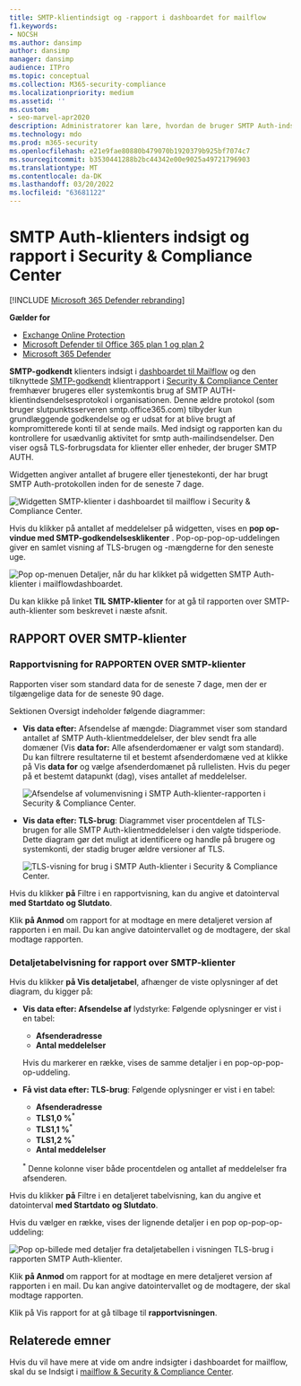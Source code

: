 ```yaml
---
title: SMTP-klientindsigt og -rapport i dashboardet for mailflow
f1.keywords:
- NOCSH
ms.author: dansimp
author: dansimp
manager: dansimp
audience: ITPro
ms.topic: conceptual
ms.collection: M365-security-compliance
ms.localizationpriority: medium
ms.assetid: ''
ms.custom:
- seo-marvel-apr2020
description: Administratorer kan lære, hvordan de bruger SMTP Auth-indsigt og -rapport i Mailflow-dashboardet i Security & Compliance Center til at overvåge mailafsendere i deres organisation, der bruger godkendt SMTP (SMTP AUTH) til at sende mails.
ms.technology: mdo
ms.prod: m365-security
ms.openlocfilehash: e21e9fae80880b479070b1920379b925bf7074c7
ms.sourcegitcommit: b3530441288b2bc44342e00e9025a49721796903
ms.translationtype: MT
ms.contentlocale: da-DK
ms.lasthandoff: 03/20/2022
ms.locfileid: "63681122"
---
```

# <a name="smtp-auth-clients-insight-and-report-in-the-security--compliance-center"></a>SMTP Auth-klienters indsigt og rapport i Security & Compliance Center

[!INCLUDE [Microsoft 365 Defender rebranding](../includes/microsoft-defender-for-office.md)]

**Gælder for**
- [Exchange Online Protection](exchange-online-protection-overview.md)
- [Microsoft Defender til Office 365 plan 1 og plan 2](defender-for-office-365.md)
- [Microsoft 365 Defender](../defender/microsoft-365-defender.md)

**SMTP-godkendt** klienters indsigt i [dashboardet til Mailflow](mail-flow-insights-v2.md) og den tilknyttede [SMTP-godkendt](#smtp-auth-clients-report) klientrapport i [Security & Compliance Center](https://protection.office.com) fremhæver brugeres eller systemkontis brug af SMTP AUTH-klientindsendelsesprotokol i organisationen. Denne ældre protokol (som bruger slutpunktsserveren smtp.office365.com) tilbyder kun grundlæggende godkendelse og er udsat for at blive brugt af kompromitterede konti til at sende mails. Med indsigt og rapporten kan du kontrollere for usædvanlig aktivitet for smtp auth-mailindsendelser. Den viser også TLS-forbrugsdata for klienter eller enheder, der bruger SMTP AUTH.

Widgetten angiver antallet af brugere eller tjenestekonti, der har brugt SMTP Auth-protokollen inden for de seneste 7 dage.

![Widgetten SMTP-klienter i dashboardet til mailflow i Security & Compliance Center.](../../media/mfi-smtp-auth-clients-report-widget.png)

Hvis du klikker på antallet af meddelelser på widgetten, vises en **pop op-vindue med SMTP-godkendelsesklikenter** . Pop-op-pop-op-uddelingen giver en samlet visning af TLS-brugen og -mængderne for den seneste uge.

![Pop op-menuen Detaljer, når du har klikket på widgetten SMTP Auth-klienter i mailflowdashboardet.](../../media/mfi-smtp-auth-clients-report-details.png)

Du kan klikke på linket **TIL SMTP-klienter** for at gå til rapporten over SMTP-auth-klienter som beskrevet i næste afsnit.

## <a name="smtp-auth-clients-report"></a>RAPPORT OVER SMTP-klienter

### <a name="report-view-for-the-smtp-auth-clients-report"></a>Rapportvisning for RAPPORTEN OVER SMTP-klienter

Rapporten viser som standard data for de seneste 7 dage, men der er tilgængelige data for de seneste 90 dage.

Sektionen Oversigt indeholder følgende diagrammer:

- **Vis data efter:** Afsendelse af mængde: Diagrammet viser som standard antallet af SMTP Auth-klientmeddelelser, der blev sendt fra alle domæner (Vis **data for:** Alle afsenderdomæner er valgt som standard). Du kan filtrere resultaterne til et bestemt afsenderdomæne ved at klikke på Vis **data for** og vælge afsenderdomænet på rullelisten. Hvis du peger på et bestemt datapunkt (dag), vises antallet af meddelelser.

  ![Afsendelse af volumenvisning i SMTP Auth-klienter-rapporten i Security & Compliance Center.](../../media/mfi-smtp-auth-clients-report-sending-volume-view.png)

- **Vis data efter: TLS-brug**: Diagrammet viser procentdelen af TLS-brugen for alle SMTP Auth-klientmeddelelser i den valgte tidsperiode. Dette diagram gør det muligt at identificere og handle på brugere og systemkonti, der stadig bruger ældre versioner af TLS.

  ![TLS-visning for brug i SMTP Auth-klienter i Security & Compliance Center.](../../media/mfi-smtp-auth-clients-report-tls-usage-view.png)

Hvis du klikker **på** Filtre i en rapportvisning, kan du angive et datointerval **med Startdato** **og Slutdato**.

Klik **på Anmod** om rapport for at modtage en mere detaljeret version af rapporten i en mail. Du kan angive datointervallet og de modtagere, der skal modtage rapporten.

### <a name="details-table-view-for-the-smtp-auth-clients-report"></a>Detaljetabelvisning for rapport over SMTP-klienter

Hvis du klikker **på Vis detaljetabel**, afhænger de viste oplysninger af det diagram, du kigger på:

- **Vis data efter: Afsendelse af** lydstyrke: Følgende oplysninger er vist i en tabel:

  - **Afsenderadresse**
  - **Antal meddelelser**

  Hvis du markerer en række, vises de samme detaljer i en pop-op-pop-op-uddeling.

- **Få vist data efter: TLS-brug**: Følgende oplysninger er vist i en tabel:

  - **Afsenderadresse**
  - **TLS1,0 %**<sup>\*</sup>
  - **TLS1,1 %**<sup>\*</sup>
  - **TLS1,2 %**<sup>\*</sup>
  - **Antal meddelelser**

  <sup>\*</sup> Denne kolonne viser både procentdelen og antallet af meddelelser fra afsenderen.

Hvis du klikker **på** Filtre i en detaljeret tabelvisning, kan du angive et datointerval **med Startdato** **og Slutdato**.

Hvis du vælger en række, vises der lignende detaljer i en pop op-pop-op-uddeling:

![Pop op-billede med detaljer fra detaljetabellen i visningen TLS-brug i rapporten SMTP Auth-klienter.](../../media/mfi-smtp-auth-clients-report-tls-usage-view-view-details-table-details.png)

Klik **på Anmod** om rapport for at modtage en mere detaljeret version af rapporten i en mail. Du kan angive datointervallet og de modtagere, der skal modtage rapporten.

Klik på Vis rapport for at gå tilbage til **rapportvisningen**.

## <a name="related-topics"></a>Relaterede emner

Hvis du vil have mere at vide om andre indsigter i dashboardet for mailflow, skal du se Indsigt i [mailflow & Security & Compliance Center](mail-flow-insights-v2.md).
